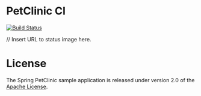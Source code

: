 # PetClinic CI
[![Build Status](https://travis-ci.com/mostei1234/Petclinic-CI.svg?branch=master)](https://travis-ci.com/mostei1234/Petclinic-CI)

// Insert URL to status image here.


# License

The Spring PetClinic sample application is released under version 2.0 of the [Apache License](https://www.apache.org/licenses/LICENSE-2.0).

